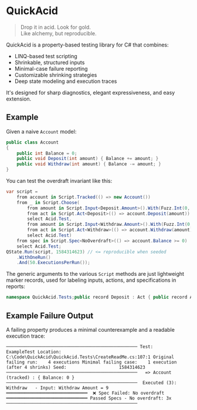 # QuickAcid
> Drop it in acid. Look for gold.  
> Like alchemy, but reproducible.
  
QuickAcid is a property-based testing library for C# that combines:

* LINQ-based test scripting
* Shrinkable, structured inputs
* Minimal-case failure reporting
* Customizable shrinking strategies
* Deep state modeling and execution traces

It's designed for sharp diagnostics, elegant expressiveness, and easy extension.  
## Example
Given a naive `Account` model:  
```csharp
public class Account
{
    public int Balance = 0;
    public void Deposit(int amount) { Balance += amount; }
    public void Withdraw(int amount) { Balance -= amount; }
}
```
You can test the overdraft invariant like this:  
```csharp
var script =
    from account in Script.Tracked(() => new Account())
    from _ in Script.Choose(
        from amount in Script.Input<Deposit.Amount>().With(Fuzz.Int(0, 10))
        from act in Script.Act<Deposit>(() => account.Deposit(amount))
        select Acid.Test,
        from amount in Script.Input<Withdraw.Amount>().With(Fuzz.Int(0, 10))
        from act in Script.Act<Withdraw>(() => account.Withdraw(amount))
        select Acid.Test)
    from spec in Script.Spec<NoOverdraft>(() => account.Balance >= 0)
    select Acid.Test;
QState.Run(script, 1584314623) // <= reproducible when seeded
    .WithOneRun()
    .And(50.ExecutionsPerRun());
```
The generic arguments to the various `Script` methods are just lightweight marker records, used for labeling inputs, actions, and specifications in reports:  
```csharp
namespace QuickAcid.Tests;public record Deposit : Act { public record Amount : Input; };public record Withdraw : Act { public record Amount : Input; };public record NoOverdraft : Spec;
```
## Example Failure Output
A failing property produces a minimal counterexample and a readable execution trace:  
```
────────────────────────────────────────────────── Test:                    ExampleTest Location:                C:\Code\QuickAcid\QuickAcid.Tests\CreateReadMe.cs:107:1 Original failing run:    4 executions Minimal failing case:    1 execution (after 4 shrinks) Seed:                    1584314623 ──────────────────────────────────────────────────   => Account (tracked) : { Balance: 0 } ──────────────────────────────────────────────────  Executed (3): Withdraw   - Input: Withdraw Amount = 9 ═══════════════════════════════  ❌ Spec Failed: No overdraft ═══════════════════════════════ Passed Specs - No overdraft: 3x ──────────────────────────────────────────────────
```
